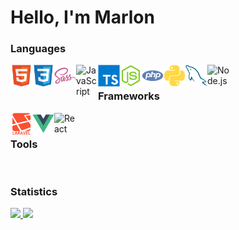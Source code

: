 # Hello, I'm Marlon

### Languages 
<img align="left" alt="HTML5" width="35px" src="https://github.com/devicons/devicon/blob/master/icons/html5/html5-original.svg" />
<img align="left" alt="CSS3" width="35px" src="https://github.com/devicons/devicon/blob/master/icons/css3/css3-original.svg" />
<img align="left" alt="Sass" width="35px" src="https://github.com/devicons/devicon/blob/master/icons/sass/sass-original.svg" />
<img align="left" alt="JavaScript" width="35px" src="https://github.com/abranhe/programming-languages-logos/blob/master/src/javascript/javascript_128x128.png" />
<img align="left" alt="TypeScript" width="35px" src="https://github.com/devicons/devicon/blob/master/icons/typescript/typescript-original.svg" />
<img align="left" alt="Node.js" width="35px" src="https://github.com/devicons/devicon/blob/master/icons/nodejs/nodejs-plain.svg" />
<img align="left" alt="PHP" width="35px" src="https://github.com/devicons/devicon/blob/master/icons/php/php-plain.svg" />
<img align="left" alt="Python" width="35px" src="https://github.com/devicons/devicon/blob/master/icons/python/python-plain.svg" />
<img align="left" alt="MySQL" width="35px" src="https://github.com/devicons/devicon/blob/master/icons/mysql/mysql-plain.svg" />
<img align="left" alt="Node.js" width="35px" src="https://github.com/devicons/devicon/blob/master/lua/lua-plain-wordmark.svg" />

<br />

### Frameworks
<img align="left" alt="Node.js" width="35px" src="https://github.com/devicons/devicon/blob/master/icons/laravel/laravel-plain-wordmark.svg" />
<img align="left" alt="Vue" width="35px" src="https://github.com/devicons/devicon/blob/master/icons/vuejs/vuejs-original.svg" />
<img align="left" alt="React" width="35px" src="https://github.com/devicons/devicon/blob/master/icons/react-original-wordmark.svg" />

<br />

### Tools

<br />


### Statistics
<a href="https://github.com/venoxdevpl">
  <img height="150em" src="https://github-readme-stats-eight-theta.vercel.app/api?username=venoxdevpl&show_icons=true&theme=vue-dark&include_all_commits=true&count_private=true" />
  <img height="150em" src="https://github-readme-stats-eight-theta.vercel.app/api/top-langs/?username=venoxdevpl&layout=compact&theme=vue-dark&hide=html" />
</a>
